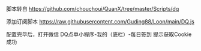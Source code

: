 脚本转自 https://github.com/chouchoui/QuanX/tree/master/Scripts/dq

添加订阅脚本 https://raw.githubusercontent.com/Guding88/Loon/main/DQ.js

配置完毕后，打开微信 DQ点单小程序-我的（底栏）-每日签到 提示获取Cookie成功
